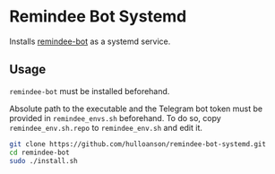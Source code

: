 # Remindee Bot Systemd

Installs [remindee-bot](https://github.com/magnickolas/remindee-bot) as a systemd service.

## Usage

`remindee-bot` must be installed beforehand. 

Absolute path to the executable and the Telegram bot token must be provided in `remindee_envs.sh` beforehand. To do so, copy `remindee_env.sh.repo` to `remindee_env.sh` and edit it.

```bash
git clone https://github.com/hulloanson/remindee-bot-systemd.git
cd remindee-bot
sudo ./install.sh
```


